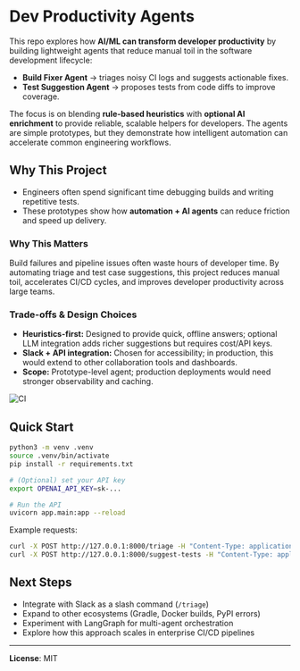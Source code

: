 # Dev Productivity Agents

This repo explores how **AI/ML can transform developer productivity** by building lightweight agents that reduce manual toil in the software development lifecycle:
- **Build Fixer Agent** → triages noisy CI logs and suggests actionable fixes.
- **Test Suggestion Agent** → proposes tests from code diffs to improve coverage.

The focus is on blending **rule-based heuristics** with **optional AI enrichment** to provide reliable, scalable helpers for developers. The agents are simple prototypes, but they demonstrate how intelligent automation can accelerate common engineering workflows.

## Why This Project
- Engineers often spend significant time debugging builds and writing repetitive tests.
- These prototypes show how **automation + AI agents** can reduce friction and speed up delivery.

### Why This Matters
Build failures and pipeline issues often waste hours of developer time. By automating triage and test case suggestions, this project reduces manual toil, accelerates CI/CD cycles, and improves developer productivity across large teams.

### Trade-offs & Design Choices
- **Heuristics-first:** Designed to provide quick, offline answers; optional LLM integration adds richer suggestions but requires cost/API keys.
- **Slack + API integration:** Chosen for accessibility; in production, this would extend to other collaboration tools and dashboards.
- **Scope:** Prototype-level agent; production deployments would need stronger observability and caching.


![CI](https://github.com/pushkarsambhus/dev-productivity-agents/actions/workflows/ci.yml/badge.svg)

## Quick Start
```bash
python3 -m venv .venv
source .venv/bin/activate
pip install -r requirements.txt

# (Optional) set your API key
export OPENAI_API_KEY=sk-...

# Run the API
uvicorn app.main:app --reload
```

Example requests:
```bash
curl -X POST http://127.0.0.1:8000/triage -H "Content-Type: application/json" -d @examples/sample_logs/npm_fail.json
curl -X POST http://127.0.0.1:8000/suggest-tests -H "Content-Type: application/json" -d '{"repo":"example-service","diff":"added endpoint /users"}'
```

## Next Steps
- Integrate with Slack as a slash command (`/triage`)
- Expand to other ecosystems (Gradle, Docker builds, PyPI errors)
- Experiment with LangGraph for multi-agent orchestration
- Explore how this approach scales in enterprise CI/CD pipelines

---

**License**: MIT  
